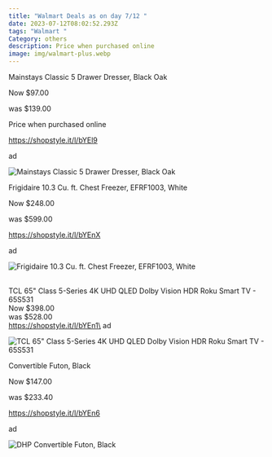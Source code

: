 ```yaml
---
title: "Walmart Deals as on day 7/12 "
date: 2023-07-12T08:02:52.293Z
tags: "Walmart "
Category: others
description: Price when purchased online
image: img/walmart-plus.webp
---
```

<!--StartFragment-->

Mainstays Classic 5 Drawer Dresser, Black Oak

Now $97.00

was $139.00

Price when purchased online

https://shopstyle.it/l/bYEl9

ad

![Mainstays Classic 5 Drawer Dresser, Black Oak](https://i5.walmartimages.com/asr/c5ac97f7-8b81-4d2e-ad41-4b6aed1d1a8f.3f1a37dc0a8ee762713ddd676302f5e5.jpeg?odnHeight=2000&odnWidth=2000&odnBg=FFFFFF)

<!--StartFragment-->

Frigidaire 10.3 Cu. ft. Chest Freezer, EFRF1003, White

Now $248.00

was $599.00

https://shopstyle.it/l/bYEnX

ad

<!--EndFragment-->

![Frigidaire 10.3 Cu. ft. Chest Freezer, EFRF1003, White](https://i5.walmartimages.com/seo/Frigidaire-10-3-Cu-ft-Chest-Freezer-EFRF1003-White_9def0c52-cfc2-4be3-b1cc-c7fe067184be.125d07925ecd056b96801f64fefc3601.jpeg?odnHeight=2000&odnWidth=2000&odnBg=FFFFFF)

<!--StartFragment-->

\
TCL 65" Class 5-Series 4K UHD QLED Dolby Vision HDR Roku Smart TV - 65S531\
Now $398.00\
was $528.00\
https://shopstyle.it/l/bYEn1\
ad

<!--EndFragment-->

![TCL 65" Class 5-Series 4K UHD QLED Dolby Vision HDR Roku Smart TV - 65S531](https://i5.walmartimages.com/seo/TCL-65-Class-5-Series-4K-UHD-QLED-Dolby-Vision-HDR-Roku-Smart-TV-65S531_c817136d-8463-4523-b303-f52c994d397f.2338c1f17ac16affa44b081688e00559.jpeg?odnHeight=612&odnWidth=612&odnBg=FFFFFF)

<!--StartFragment-->

Convertible Futon, Black

Now $147.00

was $233.40

https://shopstyle.it/l/bYEn6

ad

![DHP Convertible Futon, Black](https://i5.walmartimages.com/asr/4ac36a0a-ee36-4ffc-add5-60a1a99c4460_1.39fc33e04def0d27e262966eb04ecaa6.jpeg?odnHeight=612&odnWidth=612&odnBg=FFFFFF)

<!--EndFragment-->
